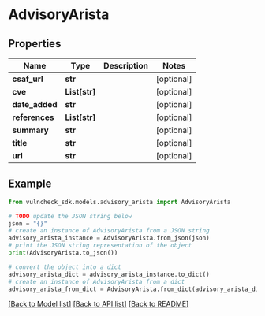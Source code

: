# AdvisoryArista


## Properties

Name | Type | Description | Notes
------------ | ------------- | ------------- | -------------
**csaf_url** | **str** |  | [optional] 
**cve** | **List[str]** |  | [optional] 
**date_added** | **str** |  | [optional] 
**references** | **List[str]** |  | [optional] 
**summary** | **str** |  | [optional] 
**title** | **str** |  | [optional] 
**url** | **str** |  | [optional] 

## Example

```python
from vulncheck_sdk.models.advisory_arista import AdvisoryArista

# TODO update the JSON string below
json = "{}"
# create an instance of AdvisoryArista from a JSON string
advisory_arista_instance = AdvisoryArista.from_json(json)
# print the JSON string representation of the object
print(AdvisoryArista.to_json())

# convert the object into a dict
advisory_arista_dict = advisory_arista_instance.to_dict()
# create an instance of AdvisoryArista from a dict
advisory_arista_from_dict = AdvisoryArista.from_dict(advisory_arista_dict)
```
[[Back to Model list]](../README.md#documentation-for-models) [[Back to API list]](../README.md#documentation-for-api-endpoints) [[Back to README]](../README.md)


